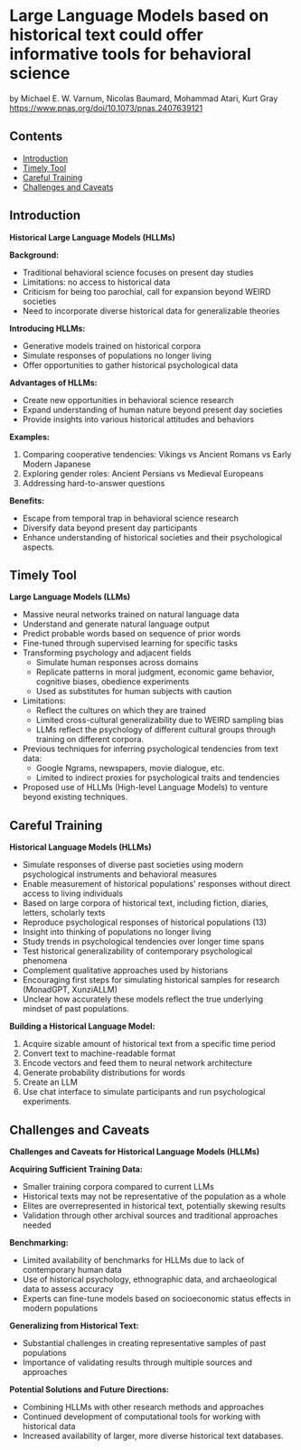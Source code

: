 # Large Language Models based on historical text could offer informative tools for behavioral science

by Michael E. W. Varnum, Nicolas Baumard, Mohammad Atari, Kurt Gray 
https://www.pnas.org/doi/10.1073/pnas.2407639121

## Contents
- [Introduction](#introduction)
- [Timely Tool](#timely-tool)
- [Careful Training](#careful-training)
- [Challenges and Caveats](#challenges-and-caveats)

## Introduction
**Historical Large Language Models (HLLMs)**

**Background:**
- Traditional behavioral science focuses on present day studies
- Limitations: no access to historical data
- Criticism for being too parochial, call for expansion beyond WEIRD societies
- Need to incorporate diverse historical data for generalizable theories

**Introducing HLLMs:**
- Generative models trained on historical corpora
- Simulate responses of populations no longer living
- Offer opportunities to gather historical psychological data

**Advantages of HLLMs:**
- Create new opportunities in behavioral science research
- Expand understanding of human nature beyond present day societies
- Provide insights into various historical attitudes and behaviors

**Examples:**
1. Comparing cooperative tendencies: Vikings vs Ancient Romans vs Early Modern Japanese
2. Exploring gender roles: Ancient Persians vs Medieval Europeans
3. Addressing hard-to-answer questions

**Benefits:**
- Escape from temporal trap in behavioral science research
- Diversify data beyond present day participants
- Enhance understanding of historical societies and their psychological aspects.

## Timely Tool

**Large Language Models (LLMs)**
* Massive neural networks trained on natural language data
* Understand and generate natural language output
* Predict probable words based on sequence of prior words
* Fine-tuned through supervised learning for specific tasks
* Transforming psychology and adjacent fields
	+ Simulate human responses across domains
	+ Replicate patterns in moral judgment, economic game behavior, cognitive biases, obedience experiments
	+ Used as substitutes for human subjects with caution
* Limitations:
	+ Reflect the cultures on which they are trained
	+ Limited cross-cultural generalizability due to WEIRD sampling bias
	+ LLMs reflect the psychology of different cultural groups through training on different corpora.
* Previous techniques for inferring psychological tendencies from text data:
	+ Google Ngrams, newspapers, movie dialogue, etc.
	+ Limited to indirect proxies for psychological traits and tendencies
* Proposed use of HLLMs (High-level Language Models) to venture beyond existing techniques.

## Careful Training

**Historical Language Models (HLLMs)**
* Simulate responses of diverse past societies using modern psychological instruments and behavioral measures
* Enable measurement of historical populations' responses without direct access to living individuals
* Based on large corpora of historical text, including fiction, diaries, letters, scholarly texts
* Reproduce psychological responses of historical populations (13)
* Insight into thinking of populations no longer living
* Study trends in psychological tendencies over longer time spans
* Test historical generalizability of contemporary psychological phenomena
* Complement qualitative approaches used by historians
* Encouraging first steps for simulating historical samples for research (MonadGPT, XunziALLM)
* Unclear how accurately these models reflect the true underlying mindset of past populations.

**Building a Historical Language Model:**
1. Acquire sizable amount of historical text from a specific time period
2. Convert text to machine-readable format
3. Encode vectors and feed them to neural network architecture
4. Generate probability distributions for words
5. Create an LLM
6. Use chat interface to simulate participants and run psychological experiments.

## Challenges and Caveats

**Challenges and Caveats for Historical Language Models (HLLMs)**

**Acquiring Sufficient Training Data:**
- Smaller training corpora compared to current LLMs
- Historical texts may not be representative of the population as a whole
- Elites are overrepresented in historical text, potentially skewing results
- Validation through other archival sources and traditional approaches needed

**Benchmarking:**
- Limited availability of benchmarks for HLLMs due to lack of contemporary human data
- Use of historical psychology, ethnographic data, and archaeological data to assess accuracy
- Experts can fine-tune models based on socioeconomic status effects in modern populations

**Generalizing from Historical Text:**
- Substantial challenges in creating representative samples of past populations
- Importance of validating results through multiple sources and approaches

**Potential Solutions and Future Directions:**
- Combining HLLMs with other research methods and approaches
- Continued development of computational tools for working with historical data
- Increased availability of larger, more diverse historical text databases.

